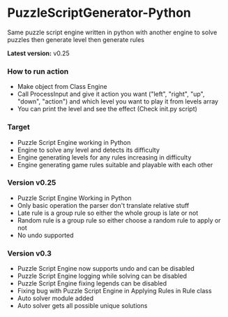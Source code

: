# PuzzleScriptGenerator-Python

Same puzzle script engine written in python with another engine to solve puzzles then generate level then generate rules

<b>Latest version:</b> v0.25

### How to run action
- Make object from Class Engine
- Call ProcessInput and give it action you want ("left", "right", "up", "down", "action") and which level you want to play it from levels array
- You can print the level and see the effect (Check init.py script)

### Target
- Puzzle Script Engine working in Python
- Engine to solve any level and detects its difficulty
- Engine generating levels for any rules increasing in difficulty
- Engine generating game rules suitable and playable with each other

### Version v0.25
- Puzzle Script Engine Working in Python
- Only basic operation the parser don't translate relative stuff
- Late rule is a group rule so either the whole group is late or not
- Random rule is a group rule so either choose a random rule to apply or not
- No undo supported

### Version v0.3
- Puzzle Script Engine now supports undo and can be disabled
- Puzzle Script Engine logging while solving can be disabled
- Puzzle Script Engine fixing legends can be disabled
- Fixing bug with Puzzle Script Engine in Applying Rules in Rule class
- Auto solver module added
- Auto solver gets all possible unique solutions
